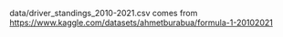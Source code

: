 data/driver_standings_2010-2021.csv comes from https://www.kaggle.com/datasets/ahmetburabua/formula-1-20102021
